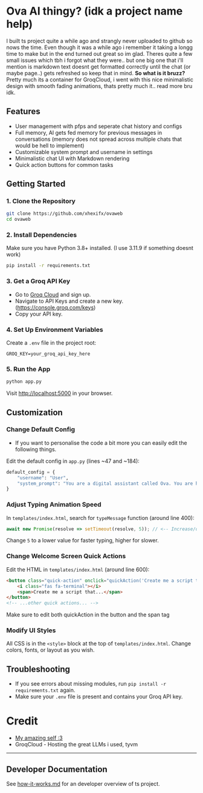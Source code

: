 # Ova AI thingy? (idk a project name help)

I built ts project quite a while ago and strangly never uploaded to github so nows the time. Even though it was a while ago i remember it taking a longg time to make but in the end turned out great so im glad. Theres quite a few small issues which tbh i forgot what they were.. but one big one that i'll mention is markdown text doesnt get formatted correctly until the chat (or maybe page..) gets refreshed so keep that in mind. **So what is it bruzz?** Pretty much its a container for GroqCloud, i went with this nice minimalistic design with smooth fading animations, thats pretty much it.. read more bru idk.

## Features

- User management with pfps and seperate chat history and configs
- Full memory, AI gets fed memory for previous messages in conversations (memory does not spread across multiple chats that would be hell to implement)
- Customizable system prompt and username in settings
- Minimalistic chat UI with Markdown rendering
- Quick action buttons for common tasks

## Getting Started

### 1. Clone the Repository

```bash
git clone https://github.com/xhexifx/ovaweb
cd ovaweb
```

### 2. Install Dependencies

Make sure you have Python 3.8+ installed. (I use 3.11.9 if something doesnt work)

```bash
pip install -r requirements.txt
```

### 3. Get a Groq API Key

- Go to [Groq Cloud](https://console.groq.com/) and sign up.
- Navigate to API Keys and create a new key. (https://console.groq.com/keys)
- Copy your API key.

### 4. Set Up Environment Variables

Create a `.env` file in the project root:

```
GROQ_KEY=your_groq_api_key_here
```

### 5. Run the App

```bash
python app.py
```

Visit [http://localhost:5000](http://localhost:5000) in your browser.

## Customization

### Change Default Config

- If you want to personalise the code a bit more you can easily edit the following things.

Edit the default config in `app.py` (lines ~47 and ~184):

```python
default_config = {
    "username": "User",
    "system_prompt": "You are a digital assistant called Ova. You are here to help me with my tasks. Use new lines for better readability."
}
```

### Adjust Typing Animation Speed

In `templates/index.html`, search for `typeMessage` function (around line 400):

```javascript
await new Promise(resolve => setTimeout(resolve, 5)); // <-- Increase/decrease for speed
```

Change `5` to a lower value for faster typing, higher for slower.

### Change Welcome Screen Quick Actions

Edit the HTML in `templates/index.html` (around line 600):

```html
<button class="quick-action" onclick="quickAction('Create me a script that ')">
    <i class="fas fa-terminal"></i>
    <span>Create me a script that...</span>
</button>
<!-- ...other quick actions... -->
```
Make sure to edit both quickAction in the button and the span tag

### Modify UI Styles

All CSS is in the `<style>` block at the top of `templates/index.html`. Change colors, fonts, or layout as you wish.

## Troubleshooting

- If you see errors about missing modules, run `pip install -r requirements.txt` again.
- Make sure your `.env` file is present and contains your Groq API key.

# Credit
- [My amazing self :3](https://hexif.vercel.app)
- GroqCloud - Hosting the great LLMs i used, tyvm

---

## Developer Documentation

See [how-it-works.md](how-it-works.md) for an developer overview of ts project.